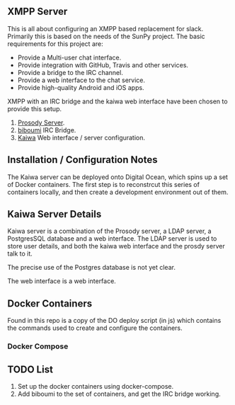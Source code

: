 XMPP Server
-----------

This is all about configuring an XMPP based replacement for slack. Primarily
this is based on the needs of the SunPy project. The basic requirements for
this project are:

* Provide a Multi-user chat interface.
* Provide integration with GitHub, Travis and other services.
* Provide a bridge to the IRC channel.
* Provide a web interface to the chat service.
* Provide high-quality Android and iOS apps.

XMPP with an IRC bridge and the kaiwa web interface have been chosen to provide
this setup.

1. [Prosody Server](http://prosody.im/).
2. [biboumi](http://biboumi.louiz.org/) IRC Bridge.
3. [Kaiwa](http://getkaiwa.com/) Web interface / server configuration.


Installation / Configuration Notes
----------------------------------

The Kaiwa server can be deployed onto Digital Ocean, which spins up a set of
Docker containers. The first step is to reconstrcut this series of containers
locally, and then create a development environment out of them.

## Kaiwa Server Details

Kaiwa server is a combination of the Prosody server, a LDAP server,
a PostgresSQL database and a web interface. The LDAP server is used to store
user details, and both the kaiwa web interface and the prosdy server talk to
it.

The precise use of the Postgres database is not yet clear.

The web interface is a web interface.

## Docker Containers

Found in this repo is a copy of the DO deploy script (in js) which contains the
commands used to create and configure the containers.

### Docker Compose









TODO List
---------

1. Set up the docker containers using docker-compose.
1. Add biboumi to the set of containers, and get the IRC bridge working.
